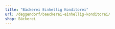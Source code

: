 ```yaml
---
title: "Bäckerei Einhellig Konditorei"
url: /deggendorf/baeckerei-einhellig-konditorei/
shop: Bäckerei
---
```

